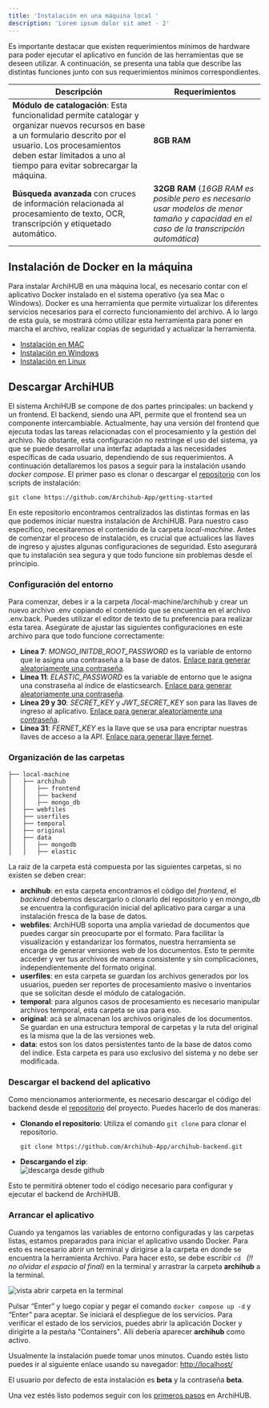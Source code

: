 ```yaml
---
title: 'Instalación en una máquina local '
description: 'Lorem ipsum dolor sit amet - 2'
---
```


Es importante destacar que existen requerimientos mínimos de hardware para poder ejecutar el aplicativo en función de las herramientas que se deseen utilizar. A continuación, se presenta una tabla que describe las distintas funciones junto con sus requerimientos mínimos correspondientes.

| Descripción | Requerimientos |
| ----------- | ----------- |
| __Módulo de catalogación__: Esta funcionalidad permite catalogar y organizar nuevos recursos en base a un formulario descrito por el usuario. Los procesamientos deben estar límitados a uno al tiempo para evitar sobrecargar la máquina. | __8GB RAM__ |
| __Búsqueda avanzada__ con cruces de información relacionada al procesamiento de texto, OCR, transcripción y etiquetado automático. | __32GB RAM__ (_16GB RAM es posible pero es necesario usar modelos de menor tamaño y capacidad en el caso de la transcripción automática_)|

## Instalación de Docker en la máquina

Para instalar ArchiHUB en una máquina local, es necesario contar con el aplicativo Docker instalado en el sistema operativo (ya sea Mac o Windows). Docker es una herramienta que permite virtualizar los diferentes servicios necesarios para el correcto funcionamiento del archivo. A lo largo de esta guía, se mostrará cómo utilizar esta herramienta para poner en marcha el archivo, realizar copias de seguridad y actualizar la herramienta.

- [Instalación en MAC](https://docs.docker.com/desktop/install/mac-install/)
- [Instalación en Windows](https://docs.docker.com/desktop/install/windows-install/)
- [Instalación en Linux](https://docs.docker.com/engine/install/)

## Descargar ArchiHUB

El sistema ArchiHUB se compone de dos partes principales: un backend y un frontend. El backend, siendo una API, permite que el frontend sea un componente intercambiable. Actualmente, hay una versión del frontend que ejecuta todas las tareas relacionadas con el procesamiento y la gestión del archivo. No obstante, esta configuración no restringe el uso del sistema, ya que se puede desarrollar una interfaz adaptada a las necesidades específicas de cada usuario, dependiendo de sus requerimientos. A continuación detallaremos los pasos a seguir para la instalación usando _docker compose_. El primer paso es clonar o descargar el [repositorio](https://github.com/Archihub-App/getting-started) con los scripts de instalación:

```
git clone https://github.com/Archihub-App/getting-started
```

En este repositorio encontramos centralizados las distintas formas en las que podemos iniciar nuestra instalación de ArchiHUB. Para nuestro caso específico, necesitaremos el contenido de la carpeta _local-machine_. Antes de comenzar el proceso de instalación, es crucial que actualices las llaves de ingreso y ajustes algunas configuraciones de seguridad. Esto asegurará que tu instalación sea segura y que todo funcione sin problemas desde el principio.

### Configuración del entorno

Para comenzar, debes ir a la carpeta /local-machine/archihub y crear un nuevo archivo .env copiando el contenido que se encuentra en el archivo .env.back. Puedes utilizar el editor de texto de tu preferencia para realizar esta tarea. Asegúrate de ajustar las siguientes configuraciones en este archivo para que todo funcione correctamente:

- __Línea 7__: _MONGO_INITDB_ROOT_PASSWORD_ es la variable de entorno que le asigna una contraseña a la base de datos. [Enlace para generar aleatoriamente una contraseña](https://www.random.org/strings/?num=10&len=30&digits=on&upperalpha=on&loweralpha=on&unique=on&format=html&rnd=new).
- __Línea 11__: _ELASTIC_PASSWORD_ es la variable de entorno que le asigna una constraseña al índice de elasticsearch. [Enlace para generar aleatoriamente una contraseña](https://www.random.org/strings/?num=10&len=30&digits=on&upperalpha=on&loweralpha=on&unique=on&format=html&rnd=new).
- __Línea 29 y 30__: _SECRET_KEY_ y _JWT_SECRET_KEY_ son para las llaves de ingreso al aplicativo. [Enlace para generar aleatoriamente una contraseña](https://www.random.org/strings/?num=10&len=30&digits=on&upperalpha=on&loweralpha=on&unique=on&format=html&rnd=new).
- __Línea 31__: _FERNET_KEY_ es la llave que se usa para encriptar nuestras llaves de acceso a la API. [Enlace para generar llave fernet](https://fernetkeygen.com/).

### Organización de las carpetas

 ```
├── local-machine
│   ├── archihub
│   │   ├── frontend
│   │   ├── backend
│   │   ├── mongo_db
│   ├── webfiles
│   ├── userfiles
│   ├── temporal
│   ├── original
│   ├── data
│   │   ├── mongodb
│   │   ├── elastic
 ```

 La raiz de la carpeta está compuesta por las siguientes carpetas, si no existen se deben crear:
 - __archihub__: en esta carpeta encontramos el código del _frontend_, el _backend_ debemos descargarlo o clonarlo del repositorio y en _mongo_db_ se encuentra la configuración inicial del aplicativo para cargar a una instalación fresca de la base de datos.
 - __webfiles__: ArchiHUB soporta una amplia variedad de documentos que puedes cargar sin preocuparte por el formato. Para facilitar la visualización y estandarizar los formatos, nuestra herramienta se encarga de generar versiones web de los documentos. Esto te permite acceder y ver tus archivos de manera consistente y sin complicaciones, independientemente del formato original.
 - __userfiles__: en esta carpeta se guardan los archivos generados por los usuarios, pueden ser reportes de procesamiento masivo o inventarios que se solicitan desde el módulo de catalogación.
 - __temporal__: para algunos casos de procesamiento es necesario manipular archivos temporal, esta carpeta se usa para eso.
 - __original__: acá se almacenan los archivos originales de los documentos. Se guardan en una estructura temporal de carpetas y la ruta del original es la misma que la de las versiones web.
 - __data__: estos son los datos persistentes tanto de la base de datos como del índice. Esta carpeta es para uso exclusivo del sistema y no debe ser modificada.

### Descargar el backend del aplicativo

Como mencionamos anteriormente, es necesario descargar el código del backend desde el [repositorio](https://github.com/Archihub-App/archihub-backend) del proyecto. Puedes hacerlo de dos maneras:

- __Clonando el repositorio__: Utiliza el comando `git clone` para clonar el repositorio. <br>
    ```
    git clone https://github.com/Archihub-App/archihub-backend.git
    ```
- __Descargando el zip__: <br>![descarga desde github](/archihub.github.io/imagenes/descarga_git.gif)

Esto te permitirá obtener todo el código necesario para configurar y ejecutar el backend de ArchiHUB.

### Arrancar el aplicativo

Cuando ya tengamos las variables de entorno configuradas y las carpetas listas, estamos preparados para iniciar el aplicativo usando Docker. Para esto es necesario abrir un terminal y dirigirse a la carpeta en donde se encuentra la herramienta Archivo. Para hacer esto, se debe escribir `cd ` _(!! no olvidar el espacio al final)_ en la terminal y arrastrar la carpeta __archihub__ a la terminal.

![vista abrir carpeta en la terminal](/archihub.github.io/imagenes/terminal.gif)

Pulsar “Enter” y luego copiar y pegar el comando `docker compose up -d` y “Enter” para aceptar. Se iniciará el despliegue de los servicios. Para verificar el estado de los servicios, puedes abrir la aplicación Docker y dirigirte a la pestaña "Containers". Allí debería aparecer __archihub__ como activo.

Usualmente la instalación puede tomar unos minutos. Cuando estés listo puedes ir al siguiente enlace usando su navegador: [http://localhost/](http://localhost/)

El usuario por defecto de esta instalación es __beta__ y la contraseña __beta__.

Una vez estés listo podemos seguir con los [primeros pasos](../pasos) en ArchiHUB.